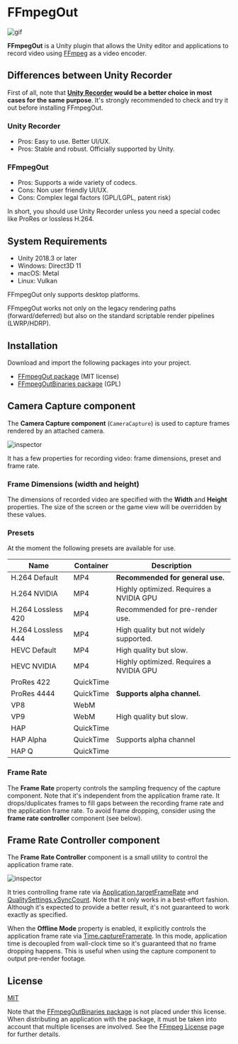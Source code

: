 FFmpegOut
=========

![gif](http://i.imgur.com/bkQlFxX.gif)

**FFmpegOut** is a Unity plugin that allows the Unity editor and applications to
record video using [FFmpeg] as a video encoder.

[FFmpeg]: https://ffmpeg.org/

Differences between Unity Recorder
----------------------------------

First of all, note that **[Unity Recorder] would be a better choice in most
cases for the same purpose**. It's strongly recommended to check and try it out
before installing FFmpegOut.

### Unity Recorder

- Pros: Easy to use. Better UI/UX.
- Pros: Stable and robust. Officially supported by Unity.

### FFmpegOut

- Pros: Supports a wide variety of codecs.
- Cons: Non user friendly UI/UX.
- Cons: Complex legal factors (GPL/LGPL, patent risk)

In short, you should use Unity Recorder unless you need a special codec like
ProRes or lossless H.264.

[Unity Recorder]:
    https://assetstore.unity.com/packages/essentials/unity-recorder-94079

System Requirements
-------------------

- Unity 2018.3 or later
- Windows: Direct3D 11
- macOS: Metal
- Linux: Vulkan

FFmpegOut only supports desktop platforms.

FFmpegOut works not only on the legacy rendering paths (forward/deferred) but
also on the standard scriptable render pipelines (LWRP/HDRP).

Installation
------------

Download and import the following packages into your project.

- [FFmpegOut package] (MIT license)
- [FFmpegOutBinaries package] (GPL)

[FFmpegOut package]: https://github.com/keijiro/FFmpegOut/releases
[FFmpegOutBinaries package]:
    https://github.com/keijiro/FFmpegOutBinaries/releases

Camera Capture component
------------------------

The **Camera Capture component** (`CameraCapture`) is used to capture frames
rendered by an attached camera.

![inspector](https://i.imgur.com/M4fxPov.png)

It has a few properties for recording video: frame dimensions, preset and frame
rate.

### Frame Dimensions (width and height)

The dimensions of recorded video are specified with the **Width** and
**Height** properties. The size of the screen or the game view will be overridden
by these values.

### Presets

At the moment the following presets are available for use.

| Name               | Container | Description                             |
| ------------------ | --------- | --------------------------------------- |
| H.264 Default      | MP4       | **Recommended for general use.**        |
| H.264 NVIDIA       | MP4       | Highly optimized. Requires a NVIDIA GPU |
| H.264 Lossless 420 | MP4       | Recommended for pre-render use.         |
| H.264 Lossless 444 | MP4       | High quality but not widely supported.  |
| HEVC Default       | MP4       | High quality but slow.                  |
| HEVC NVIDIA        | MP4       | Highly optimized. Requires a NVIDIA GPU |
| ProRes 422         | QuickTime |                                         |
| ProRes 4444        | QuickTime | **Supports alpha channel.**             |
| VP8                | WebM      |                                         |
| VP9                | WebM      | High quality but slow.                  |
| HAP                | QuickTime |                                         |
| HAP Alpha          | QuickTime | Supports alpha channel                  |
| HAP Q              | QuickTime |                                         |

### Frame Rate

The **Frame Rate** property controls the sampling frequency of the capture
component. Note that it's independent from the application frame rate. It
drops/duplicates frames to fill gaps between the recording frame rate and the
application frame rate. To avoid frame dropping, consider using the **frame
rate controller** component (see below).

Frame Rate Controller component
-------------------------------

The **Frame Rate Controller** component is a small utility to control the
application frame rate.

![inspector](https://i.imgur.com/PYaFo38.png)

It tries controlling frame rate via [Application.targetFrameRate] and
[QualitySettings.vSyncCount]. Note that it only works in a best-effort fashion.
Although it's expected to provide a better result, it's not guaranteed to work
exactly as specified.

When the **Offline Mode** property is enabled, it explicitly controls the
application frame rate via [Time.captureFramerate]. In this mode, application
time is decoupled from wall-clock time so it's guaranteed that no frame
dropping happens. This is useful when using the capture component to output
pre-render footage.

[Application.targetFrameRate]:
    https://docs.unity3d.com/ScriptReference/Application-targetFrameRate.html
[QualitySettings.vSyncCount]:
    https://docs.unity3d.com/ScriptReference/QualitySettings-vSyncCount.html
[Time.captureFramerate]:
    https://docs.unity3d.com/ScriptReference/Time-captureFramerate.html

License
-------

[MIT](LICENSE.md)

Note that the [FFmpegOutBinaries package] is not placed under this license. 
When distributing an application with the package, it must be taken into
account that multiple licenses are involved. See the [FFmpeg License] page
for further details.

[FFmpeg License]: https://www.ffmpeg.org/legal.html
